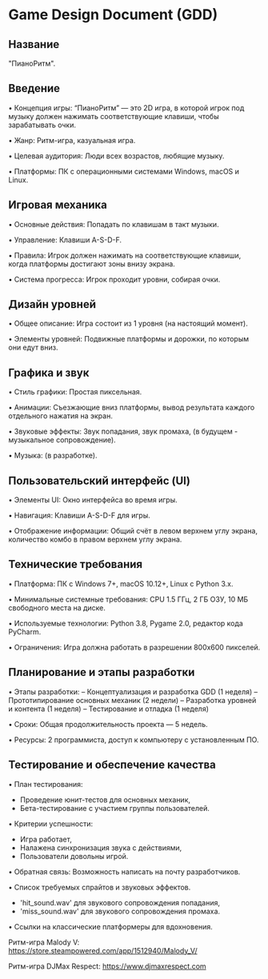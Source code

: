 # Game Design Document (GDD)

## Название

"ПианоРитм".

## Введение

• Концепция игры: “ПианоРитм” — это 2D игра, в которой игрок под музыку должен нажимать соответствующие клавиши, чтобы зарабатывать очки.

• Жанр: Ритм-игра, казуальная игра.

• Целевая аудитория: Люди всех возрастов, любящие музыку.

• Платформы: ПК с операционными системами Windows, macOS и Linux.

## Игровая механика

• Основные действия: Попадать по клавишам в такт музыки.

• Управление: Клавиши A-S-D-F.

• Правила: Игрок должен нажимать на соответствующие клавиши, когда платформы достигают зоны внизу экрана.

• Система прогресса: Игрок проходит уровни, собирая очки.

## Дизайн уровней

• Общее описание: Игра состоит из 1 уровня (на настоящий момент).

• Элементы уровней: Подвижные платформы и дорожки, по которым они едут вниз.

## Графика и звук

• Стиль графики: Простая пиксельная.

• Анимации: Съезжающие вниз платформы, вывод результата каждого отдельного нажатия на экран.

• Звуковые эффекты: Звук попадания, звук промаха, (в будущем - музыкальное сопровождение).

• Музыка: (в разработке).

## Пользовательский интерфейс (UI)

• Элементы UI: Окно интерфейса во время игры.

• Навигация: Клавиши A-S-D-F для игры.

• Отображение информации: Общий счёт в левом верхнем углу экрана, количество комбо в правом верхнем углу экрана.

## Технические требования

• Платформа: ПК с Windows 7+, macOS 10.12+, Linux с Python 3.x.

• Минимальные системные требования: CPU 1.5 ГГц, 2 ГБ ОЗУ, 10 МБ свободного места на диске.

• Используемые технологии: Python 3.8, Pygame 2.0, редактор кода PyCharm.

• Ограничения: Игра должна работать в разрешении 800x600 пикселей.

## Планирование и этапы разработки

• Этапы разработки:
– Концептуализация и разработка GDD (1 неделя)
– Прототипирование основных механик (2 недели)
– Разработка уровней и контента (1 неделя)
– Тестирование и отладка (1 неделя)

• Сроки: Общая продолжительность проекта — 5 недель.

• Ресурсы: 2 программиста, доступ к компьютеру с установленным ПО.

## Тестирование и обеспечение качества

• План тестирования:
- Проведение юнит-тестов для основных механик,
- Бета-тестирование с участием группы пользователей.

• Критерии успешности:
- Игра работает,
- Налажена синхронизация звука с действиями,
- Пользователи довольны игрой.

• Обратная связь: Возможность написать на почту разработчиков.

• Список требуемых спрайтов и звуковых эффектов.
- 'hit_sound.wav' для звукового сопровождения попадания,
- 'miss_sound.wav' для звукового сопровождения промаха.

• Ссылки на классические платформеры для вдохновения.

Ритм-игра Malody V: https://store.steampowered.com/app/1512940/Malody_V/

Ритм-игра DJMax Respect: https://www.djmaxrespect.com
